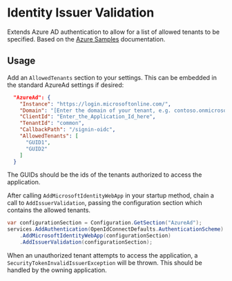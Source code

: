 # Identity Issuer Validation

Extends Azure AD authentication to allow for a list of allowed tenants to be specified.   Based on the [Azure Samples](https://github.com/Azure-Samples/active-directory-aspnetcore-webapp-openidconnect-v2/blob/master/1-WebApp-OIDC/1-2-AnyOrg/README-1-1-to-1-2.md#how-to-restrict-users-from-specific-organizations-from-signing-in-your-web-app) documentation.

## Usage

Add an `AllowedTenants` section to your settings.  This can be embedded in the standard AzureAd settings if desired:

```json
  "AzureAd": {
    "Instance": "https://login.microsoftonline.com/",
    "Domain": "[Enter the domain of your tenant, e.g. contoso.onmicrosoft.com]",
    "ClientId": "Enter_the_Application_Id_here",
    "TenantId": "common",
    "CallbackPath": "/signin-oidc",
    "AllowedTenants": [
      "GUID1",
      "GUID2"
    ]
  }
```

The GUIDs should be the ids of the tenants authorized to access the application.

After calling `AddMicrosoftIdentityWebApp` in your startup method, chain a call to `AddIssuerValidation`, passing the configuration section which contains the allowed tenants.

```cs
var configurationSection = Configuration.GetSection("AzureAd");
services.AddAuthentication(OpenIdConnectDefaults.AuthenticationScheme)
    .AddMicrosoftIdentityWebApp(configurationSection)
    .AddIssuerValidation(configurationSection);

```

When an unauthorized tenant attempts to access the application, a `SecurityTokenInvalidIssuerException` will be thrown.  This should be handled by the owning application.
